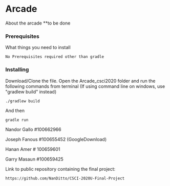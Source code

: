 # Arcade

About the arcade **to be done

### Prerequisites

What things you need to install

```
No Prerequisites required other than gradle
```

### Installing

Download/Clone the file. Open the Arcade_csci2020 folder and run the following commands from terminal (If using command line on windows,
use "gradlew build" instead)
```
./gradlew build
```

And then

```
gradle run
```


Nandor Gallo #100662966

Joseph Fanous #100655452 (GoogleDownload)

Hanan Amer # 100659601

Garry Masaun #100659425

Link to public repository containing the final project:
```
https://github.com/NanDitto/CSCI-2020U-Final-Project
```
